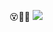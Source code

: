 😵🤯🤗
![](https://media2.giphy.com/media/v1.Y2lkPTc5MGI3NjExNXNndTVnNzdiY2Fud2t6Y3g3ZHg1c3huazJwdzEwNjY3OWcybDI1ZSZlcD12MV9pbnRlcm5hbF9naWZfYnlfaWQmY3Q9Zw/R6gvnAxj2ISzJdbA63/giphy.webp)
